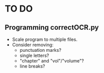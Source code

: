 # TO DO

## Programming correctOCR.py
- Scale program to multiple files.
- Consider removing:
    * punctuation marks?
    * single letters?
    * "chapter" and "vol"/"volume"?
    * line breaks?

